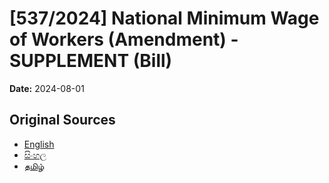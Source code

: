 # [537/2024] National Minimum Wage of Workers (Amendment) - SUPPLEMENT (Bill)

**Date:** 2024-08-01

## Original Sources

- [English](https://documents.gov.lk/view/bills/2024/8/537-2024_E.pdf)
- [සිංහල](https://documents.gov.lk/view/bills/2024/8/537-2024_S.pdf)
- [தமிழ்](https://documents.gov.lk/view/bills/2024/8/537-2024_T.pdf)
